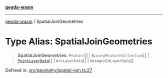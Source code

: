 [**geoda-wasm**](../README.md)

***

[geoda-wasm](../globals.md) / SpatialJoinGeometries

# Type Alias: SpatialJoinGeometries

> **SpatialJoinGeometries**: `Feature`[] \| `BinaryFeatureCollection`[] \| [`PointLayerData`](PointLayerData.md)[] \| `ArcLayerData`[] \| `HexagonIdLayerData`[]

Defined in: [src/geometry/spatial-join.ts:27](https://github.com/GeoDaCenter/geoda-lib/blob/0ad3977fd23db605b1dc766f99d329a28ef59f68/src/js/src/geometry/spatial-join.ts#L27)
